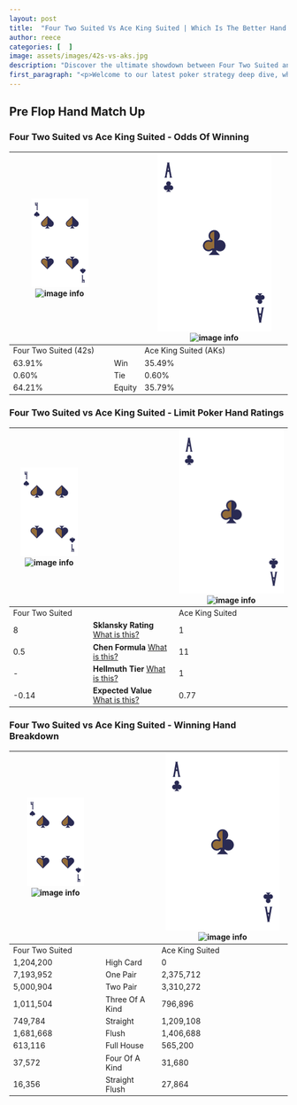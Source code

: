 ```yaml
---
layout: post
title:  "Four Two Suited Vs Ace King Suited | Which Is The Better Hand In Poker? A Complete Guide"
author: reece
categories: [  ]
image: assets/images/42s-vs-aks.jpg
description: "Discover the ultimate showdown between Four Two Suited and Ace King Suited in poker! Uncover the odds, strategies, and scenarios where one hand triumphs over the other. Get ready to up your poker game with this thrilling analysis."
first_paragraph: "<p>Welcome to our latest poker strategy deep dive, where we're pitting two distinct hands against each other in a high-stakes showdown: Four Two Suited vs Ace King Suited.</p><p>In the dynamic world of poker, every decision counts, and knowing which hand holds the upper hand is key to your success at the table.</p><p>In this article, we'll dissect these two hands, explore the scenarios where one dominates the other, and equip you with the knowledge to make strategic choices that can tip the odds in your favor.</p><p>Get ready to unravel the intriguing dynamics of these poker hands and elevate your game to new heights.</p>"
---
```




[comment]: # (sp0)

## Pre Flop Hand Match Up

<div class="table hand-ratings" markdown="1"> 



### Four Two Suited vs Ace King Suited - Odds Of Winning


    
| ![image info](assets/images/hand1/4.png) ![image info](assets/images/hand1/2s.png) |  | ![image info](assets/images/hand2/A.png) ![image info](assets/images/hand2/Ks.png) |
| -------- | -------- | -------- |
| Four Two Suited (42s) |  | Ace King Suited (AKs) |
| 63.91% | Win | 35.49% |
| 0.60% | Tie | 0.60% |
| 64.21% | Equity | 35.79% |




[comment]: # (sp1)



### Four Two Suited vs Ace King Suited - Limit Poker Hand Ratings


    
| ![image info](assets/images/hand1/4.png) ![image info](assets/images/hand1/2s.png) |  | ![image info](assets/images/hand2/A.png) ![image info](assets/images/hand2/Ks.png) |
| -------- | -------- | -------- |
| Four Two Suited |  | Ace King Suited |
| 8 | **Sklansky Rating** [What is this?](/sklansky-rating-explained) | 1 |
| 0.5 | **Chen Formula** [What is this?](/chen-formula-explained) | 11 |
| - | **Hellmuth Tier** [What is this?](/Hellmuth-tier-explained) | 1 |
| -0.14 | **Expected Value** [What is this?](/expected-value-explained) | 0.77 |




[comment]: # (sp2)



### Four Two Suited vs Ace King Suited - Winning Hand Breakdown


    
| ![image info](assets/images/hand1/4.png) ![image info](assets/images/hand1/2s.png) |  | ![image info](assets/images/hand2/A.png) ![image info](assets/images/hand2/Ks.png) |
| -------- | -------- | -------- |
| Four Two Suited |  | Ace King Suited |
| 1,204,200 | High Card | 0 |
| 7,193,952 | One Pair | 2,375,712 |
| 5,000,904 | Two Pair | 3,310,272 |
| 1,011,504 | Three Of A Kind | 796,896 |
| 749,784 | Straight | 1,209,108 |
| 1,681,668 | Flush | 1,406,688 |
| 613,116 | Full House | 565,200 |
| 37,572 | Four Of A Kind | 31,680 |
| 16,356 | Straight Flush | 27,864 |




[comment]: # (sp3)



</div>

[comment]: # (sp4)



[comment]: # (sp5)


